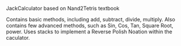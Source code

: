 JackCalculator based on Nand2Tetris textbook

Contains basic methods, including add, subtract, divide, multiply.
Also contains few advanced methods, such as Sin, Cos, Tan, Square Root, power.
Uses stacks to implement a Reverse Polish Noation within the caculator.

